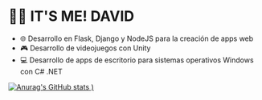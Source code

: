 # 🙋‍♂️ IT'S ME! DAVID
- 🌐 Desarrollo en Flask, Django y NodeJS para la creación de apps web
- 🎮 Desarrollo de videojuegos con Unity
- 💻 Desarrollo de apps de escritorio para sistemas operativos Windows con C# .NET

[![Anurag's GitHub stats](https://github-readme-stats.vercel.app/api?username=DavidGDA&show_icons=true&theme=synthwave)
)](https://github.com/anuraghazra/github-readme-stats)
